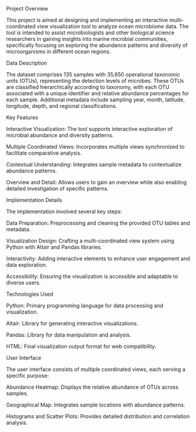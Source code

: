 Project Overview

This project is aimed at designing and implementing an interactive multi-coordinated view visualization tool to analyze ocean microbiome data. The tool is intended to assist microbiologists and other biological science researchers in gaining insights into marine microbial communities, specifically focusing on exploring the abundance patterns and diversity of microorganisms in different ocean regions.

Data Description

The dataset comprises 135 samples with 35,650 operational taxonomic units (OTUs), representing the detection levels of microbes. These OTUs are classified hierarchically according to taxonomy, with each OTU associated with a unique identifier and relative abundance percentages for each sample. Additional metadata include sampling year, month, latitude, longitude, depth, and regional classifications.

Key Features

Interactive Visualization: The tool supports interactive exploration of microbial abundance and diversity patterns.

Multiple Coordinated Views: Incorporates multiple views synchronized to facilitate comparative analysis.

Contextual Understanding: Integrates sample metadata to contextualize abundance patterns.

Overview and Detail: Allows users to gain an overview while also enabling detailed investigation of specific patterns.

Implementation Details

The implementation involved several key steps:

Data Preparation: Preprocessing and cleaning the provided OTU tables and metadata.

Visualization Design: Crafting a multi-coordinated view system using Python with Altair and Pandas libraries.

Interactivity: Adding interactive elements to enhance user engagement and data exploration.

Accessibility: Ensuring the visualization is accessible and adaptable to diverse users.

Technologies Used

Python: Primary programming language for data processing and visualization.

Altair: Library for generating interactive visualizations.

Pandas: Library for data manipulation and analysis.

HTML: Final visualization output format for web compatibility.

User Interface

The user interface consists of multiple coordinated views, each serving a specific purpose:

Abundance Heatmap: Displays the relative abundance of OTUs across samples.

Geographical Map: Integrates sample locations with abundance patterns.

Histograms and Scatter Plots: Provides detailed distribution and correlation analysis.
